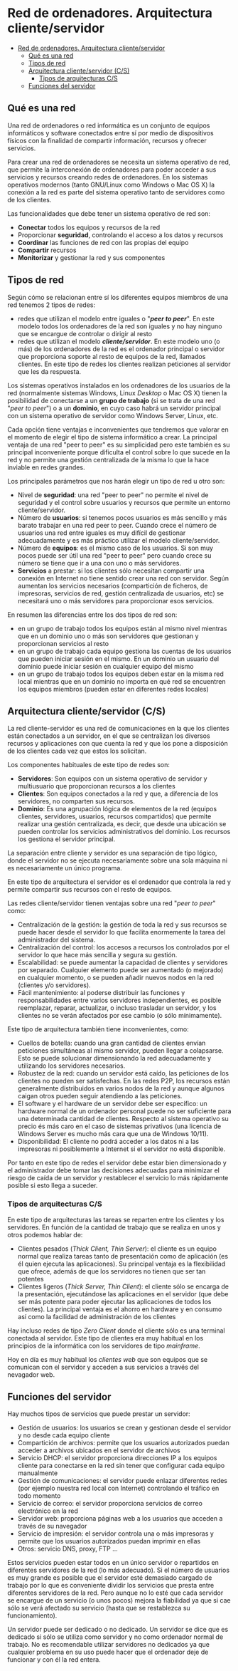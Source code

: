 # Red de ordenadores. Arquitectura cliente/servidor
- [Red de ordenadores. Arquitectura cliente/servidor](#red-de-ordenadores-arquitectura-clienteservidor)
  - [Qué es una red](#qué-es-una-red)
  - [Tipos de red](#tipos-de-red)
  - [Arquitectura cliente/servidor (C/S)](#arquitectura-clienteservidor-cs)
    - [Tipos de arquitecturas C/S](#tipos-de-arquitecturas-cs)
  - [Funciones del servidor](#funciones-del-servidor)

## Qué es una red
Una red de ordenadores o red informática es un conjunto de equipos informáticos y software conectados entre sí por medio de dispositivos físicos con la finalidad de compartir información, recursos y ofrecer servicios.

Para crear una red de ordenadores se necesita un sistema operativo de red, que permite la interconexión de ordenadores para poder acceder a sus servicios y recursos creando redes de ordenadores. En los sistemas operativos modernos (tanto GNU/Linux como Windows o Mac OS X) la conexión a la red es parte del sistema operativo tanto de servidores como de los clientes.

Las funcionalidades que debe tener un sistema operativo de red son:
- **Conectar** todos los equipos y recursos de la red
- Proporcionar **seguridad**, controlando el acceso a los datos y recursos
- **Coordinar** las funciones de red con las propias del equipo
- **Compartir** recursos
- **Monitorizar** y gestionar la red y sus componentes

## Tipos de red
Según cómo se relacionan entre sí los diferentes equipos miembros de una red tenemos 2 tipos de redes:
- redes que utilizan el modelo entre iguales o "_**peer to peer**_". En este modelo todos los ordenadores de la red son iguales y no hay ninguno que se encargue de controlar o dirigir al resto
- redes que utilizan el modelo _**cliente/servidor**_. En este modelo uno (o más) de los ordenadores de la red es el ordenador principal o servidor que proporciona soporte al resto de equipos de la red, llamados clientes. En este tipo de redes los clientes realizan peticiones al servidor que les da respuesta.

Los sistemas operativos instalados en los ordenadores de los usuarios de la red (normalmente sistemas Windows, Linux _Desktop_ o Mac OS X) tienen la posibilidad de conectarse a un **grupo de trabajo** (si se trata de una red "_peer to peer_") o a un **dominio**, en cuyo caso habrá un servidor principal con un sistema operativo de servidor como Windows Server, Linux, etc.

Cada opción tiene ventajas e inconvenientes que tendremos que valorar en el momento de elegir el tipo de sistema informático a crear. La principal ventaja de una red "peer to peer" es su simplicidad pero este también es su principal inconveniente porque dificulta el control sobre lo que sucede en la red y no permite una gestión centralizada de la misma lo que la hace inviable en redes grandes.

Los principales parámetros que nos harán elegir un tipo de red u otro son:
- Nivel de **seguridad**: una red "peer to peer" no permite el nivel de seguridad y el control sobre usuarios y recursos que permite un entorno cliente/servidor.
- Número de **usuarios**: si tenemos pocos usuarios es más sencillo y más barato trabajar en una red peer to peer. Cuando crece el número de usuarios una red entre iguales es muy difícil de gestionar adecuadamente y es más práctico utilizar el modelo cliente/servidor.
- Número de **equipos**: es el mismo caso de los usuarios. Si son muy pocos puede ser útil una red "peer to peer" pero cuando crece su número se tiene que ir a una con uno o más servidores.
- **Servicios** a prestar: si los clientes sólo necesitan compartir una conexión en Internet no tiene sentido crear una red con servidor. Según aumentan los servicios necesarios (compartición de ficheros, de impresoras, servicios de red, gestión centralizada de usuarios, etc) se necesitará uno o más servidores para proporcionar esos servicios.

En resumen las diferencias entre los dos tipos de red son:
- en un grupo de trabajo todos los equipos están al mismo nivel mientras que en un dominio uno o más son servidores que gestionan y proporcionan servicios al resto
- en un grupo de trabajo cada equipo gestiona las cuentas de los usuarios que pueden iniciar sesión en el mismo. En un dominio un usuario del dominio puede iniciar sesión en cualquier equipo del mismo
- en un grupo de trabajo todos los equipos deben estar en la misma red local mientras que en un dominio no importa en qué red se encuentren los equipos miembros (pueden estar en diferentes redes locales)

## Arquitectura cliente/servidor (C/S)
La red cliente-servidor es una red de comunicaciones en la que los clientes están conectados a un servidor, en el que se centralizan los diversos recursos y aplicaciones con que cuenta la red y que los pone a disposición de los clientes cada vez que estos los solicitan.

Los componentes habituales de este tipo de redes son:
- **Servidores**: Son equipos con un sistema operativo de servidor y multiusuario que proporcionan recursos a los clientes
- **Clientes**: Son equipos conectados a la red y que, a diferencia de los servidores, no comparten sus recursos.
- **Dominio**: Es una agrupación lógica de elementos de la red (equipos clientes, servidores, usuarios, recursos compartidos) que permite realizar una gestión centralizada, es decir, que desde una ubicación se pueden controlar los servicios administrativos del dominio. Los recursos los gestiona el servidor principal.

La separación entre cliente y servidor es una separación de tipo lógico, donde el servidor no se ejecuta necesariamente sobre una sola máquina ni es necesariamente un único programa.

En este tipo de arquitectura el servidor es el ordenador que controla la red y permite compartir sus recursos con el resto de equipos. 

Las redes cliente/servidor tienen ventajas sobre una red "_peer to peer_" como:
- Centralización de la gestión: la gestión de toda la red y sus recursos se puede hacer desde el servidor lo que facilita enormemente la tarea del administrador del sistema.
- Centralización del control: los accesos a recursos los controlados por el servidor lo que hace más sencilla y segura su gestión.
- Escalabilidad: se puede aumentar la capacidad de clientes y servidores por separado. Cualquier elemento puede ser aumentado (o mejorado) en cualquier momento, o se pueden añadir nuevos nodos en la red (clientes y/o servidores).
- Fácil mantenimiento: al poderse distribuir las funciones y responsabilidades entre varios servidores independientes, es posible reemplazar, reparar, actualizar, o incluso trasladar un servidor, y los clientes no se verán afectados por ese cambio (o sólo mínimamente).

Este tipo de arquitectura también tiene inconvenientes, como:
- Cuellos de botella: cuando una gran cantidad de clientes envían peticiones simultáneas al mismo servidor, pueden llegar a colapsarse. Esto se puede solucionar dimensionando la red adecuadamente y utilizando los servidores necesarios.
- Robustez de la red: cuando un servidor está caído, las peticiones de los clientes no pueden ser satisfechas. En las redes P2P, los recursos están generalmente distribuidos en varios nodos de la red y aunque algunos caigan otros pueden seguir atendiendo a las peticiones.
- El software y el hardware de un servidor debe ser específico: un hardware normal de un ordenador personal puede no ser suficiente para una determinada cantidad de clientes. Respecto al sistema operativo su precio és más caro en el caso de sistemas privativos (una licencia de Windows Server es mucho más cara que una de Windows 10/11).
- Disponibilidad: El cliente no podrá acceder a los datos ni a las impresoras ni posiblemente a Internet si el servidor no está disponible.

Por tanto en este tipo de redes el servidor debe estar bien dimensionado y el administrador debe tomar las decisiones adecuadas para minimizar el riesgo de caída de un servidor y restablecer el servicio lo más rápidamente posible si esto llega a suceder.

### Tipos de arquitecturas C/S
En este tipo de arquitecturas las tareas se reparten entre los clientes y los servidores. En función de la cantidad de trabajo que se realiza en unos y otros podemos hablar de:
- Clientes pesados (_Thick Client, Thin Server_): el cliente es un equipo normal que realiza tareas tanto de presentación como de aplicación (es él quien ejecuta las aplicaciones). Su principal ventaja es la flexibilidad que ofrece, además de que los servidores no tienen que ser tan potentes
- Clientes ligeros (_Thick Server, Thin Client_): el cliente sólo se encarga de la presentación, ejecutándose las aplicaciones en el servidor (que debe ser más potente para poder ejecutar las aplicaciones de todos los clientes). La principal ventaja es el ahorro en hardware y en consumo así como la facilidad de administración de los clientes

Hay incluso redes de tipo _Zero Client_ donde el cliente sólo es una terminal conectada al servidor. Este tipo de clientes era muy habitual en los principios de la informática con los servidores de tipo _mainframe_.

Hoy en día es muy habitual los _clientes web_ que son equipos que se comunican con el servidor y acceden a sus servicios a través del nevagador web.

## Funciones del servidor
Hay muchos tipos de servicios que puede prestar un servidor:
- Gestión de usuarios: los usuarios se crean y gestionan desde el servidor y no desde cada equipo cliente
- Compartición de archivos: permite que los usuarios autorizados puedan acceder a archivos ubicados en el servidor de archivos
- Servicio DHCP: el servidor proporciona direcciones IP a los equipos cliente para conectarse en la red sin tener que configurar cada equipo manualmente
- Gestión de comunicaciones: el servidor puede enlazar diferentes redes (por ejemplo nuestra red local con Internet) controlando el tráfico en todo momento
- Servicio de correo: el servidor proporciona servicios de correo electrónico en la red
- Servidor web: proporciona páginas web a los usuarios que acceden a través de su navegador
- Servicio de impresión: el servidor controla una o más impresoras y permite que los usuarios autorizados puedan imprimir en ellas
- Otros: servicio DNS, proxy, FTP ...

Estos servicios pueden estar todos en un único servidor o repartidos en diferentes servidores de la red (lo más adecuado). Si el número de usuarios es muy grande es posible que el servidor esté demasiado cargado de trabajo por lo que es conveniente dividir los servicios que presta entre diferentes servidores de la red. Pero aunque no lo esté que cada servidor se encargue de un servicio (o unos pocos) mejora la fiabilidad ya que si cae sólo se verá afectado su servicio (hasta que se restablezca su funcionamiento).

Un servidor puede ser dedicado o no dedicado. Un servidor se dice que es dedicado si sólo se utiliza como servidor y no como ordenador normal de trabajo. No es recomendable utilizar servidores no dedicados ya que cualquier problema en su uso puede hacer que el ordenador deje de funcionar y con él la red entera.

